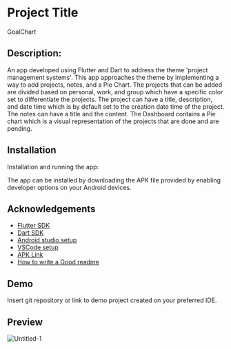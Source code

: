 # Project Title

GoalChart

## Description:
An app developed using Flutter and Dart to address the theme 'project management systems'. 
This app approaches the theme by implementing a way to add projects, notes, and a Pie Chart. 
The projects that can be added are divided based on personal, work, and group which have a specific color set to differentiate the projects. 
The project can have a title, description, and date time which is by default set to the creation date time of the project. 
The notes can have a title and the content. 
The Dashboard contains a Pie chart which is a visual representation of the projects that are done and are pending.





## Installation

Installation and running the app:

The app can be installed by downloading the APK file provided by enabling developer options on your Android devices.

## Acknowledgements

 - [Flutter SDK](https://docs.flutter.dev/get-started/install)
 - [Dart SDK](https://dart.dev/get-dart)
 - [Android studio setup](https://developer.android.com/studio)
 - [VSCode setup](https://code.visualstudio.com/)
 - [APK Link](https://drive.google.com/file/d/1XdxP29XsZE1U0M7fKprZmMEZNeEzOFLa/view?usp=sharing)
 - [How to write a Good readme](https://bulldogjob.com/news/449-how-to-write-a-good-readme-for-your-github-project)


## Demo

Insert git repository or link to demo project created on your preferred IDE.


## Preview
![Untitled-1](https://github.com/user-attachments/assets/f1fd06d5-7186-47a3-b3ad-e85b1b7c5d66)

